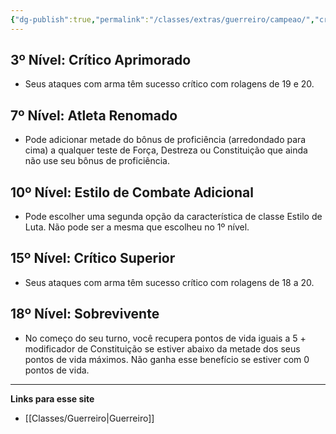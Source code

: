 ```yaml
---
{"dg-publish":true,"permalink":"/classes/extras/guerreiro/campeao/","created":"2024-07-25T19:36:05.020-03:00"}
---
```


## 3º Nível: Crítico Aprimorado
- Seus ataques com arma têm sucesso crítico com rolagens de 19 e 20.

## 7º Nível: Atleta Renomado
- Pode adicionar metade do bônus de proficiência (arredondado para cima) a qualquer teste de Força, Destreza ou Constituição que ainda não use seu bônus de proficiência.

## 10º Nível: Estilo de Combate Adicional
- Pode escolher uma segunda opção da característica de classe Estilo de Luta. Não pode ser a mesma que escolheu no 1º nível.

## 15º Nível: Crítico Superior
- Seus ataques com arma têm sucesso crítico com rolagens de 18 a 20.

## 18º Nível: Sobrevivente
- No começo do seu turno, você recupera pontos de vida iguais a 5 + modificador de Constituição se estiver abaixo da metade dos seus pontos de vida máximos. Não ganha esse benefício se estiver com 0 pontos de vida.
___
**Links para esse site**
- [[Classes/Guerreiro\|Guerreiro]]